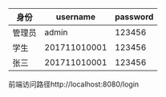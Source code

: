 | 身份   | username     | password |
| ------ | ------------ | -------- |
| 管理员 | admin        | 123456   |
| 学生   | 201711010001 | 123456   |
|张三 | 201711010001 | 123456   |
前端访问路径http://localhost:8080/login

